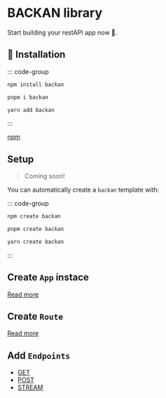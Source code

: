# BACKAN library

Start building your restAPI app now 🌈.

## 🔑 Installation

::: code-group
```bash [npm]
npm install backan
```
```bash [pnpm]
pnpm i backan
```
```bash [yarn]
yarn add backan
```
:::

[npm](https://www.npmjs.com/package/backan)

## Setup

> Coming soon!

You can automatically create a `backan` template with:

::: code-group
```bash [npm]
npm create backan
```
```bash [pnpm]
pnpm create backan
```
```bash [yarn]
yarn create backan
```
:::


## Create `App` instace

[Read more](./app.md)

## Create `Route` 

[Read more](./route.md)

## Add `Endpoints` 

- [GET](./get.md)
- [POST](./post.md)
- [STREAM](./stream.md)
